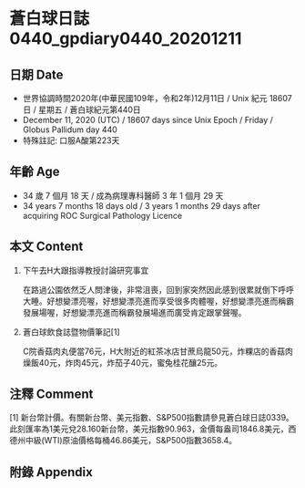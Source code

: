 [_metadata_:encoding]: - "utf-8"
[_metadata_:language]: - "zh-Hant-TW"
[_metadata_:fileformat]: - "markdown"
[_metadata_:MIME_type]: - "text/plain"
[_metadata_:markdown_version]: - "commonmark version 0.29"
[_metadata_:markdown_spec]: - "https://spec.commonmark.org/0.29/"

# 蒼白球日誌0440_gpdiary0440_20201211 #

## 日期 Date ##

* 世界協調時間2020年(中華民國109年，令和2年)12月11日 / Unix 紀元 18607 日 / 星期五 / 蒼白球紀元第440日
* December 11, 2020 (UTC) / 18607 days since Unix Epoch / Friday / Globus Pallidum day 440
* 特殊註記: 口服A酸第223天

## 年齡 Age ##

* 34 歲 7 個月 18 天 / 成為病理專科醫師 3 年 1 個月 29 天
* 34 years 7 months 18 days old / 3 years 1 months 29 days after acquiring ROC Surgical Pathology Licence

## 本文 Content ##

1. 下午去H大跟指導教授討論研究事宜

    在路過公園依然乏人問津後，非常沮喪，回到家突然因此感到很累就倒下呼呼大睡。好想變漂亮喔，好想變漂亮進而享受很多肉體喔，好想變漂亮進而稱霸發展場喔，好想變漂亮進而稱霸發展場進而廣受肯定跟掌聲喔。
    
2. 蒼白球飲食誌暨物價筆記[1]

    C院香菇肉丸便當76元，H大附近的紅茶冰店甘蔗烏龍50元，炸粿店的香菇肉燥飯40元，炸肉45元，炸茄子40元，蜜兔桂花釀25元。

## 注釋 Comment ##

[1] 新台幣計價。有關新台幣、美元指數、S&P500指數請參見蒼白球日誌0339。此刻匯率為1美元兌28.160新台幣，美元指數90.963，金價每盎司1846.8美元，西德州中級(WTI)原油價格每桶46.86美元，S&P500指數3658.4。



## 附錄 Appendix ##

